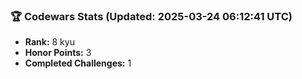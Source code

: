 ### 🏆 Codewars Stats (Updated: 2025-03-24 06:12:41 UTC)

- **Rank:** 8 kyu
- **Honor Points:** 3
- **Completed Challenges:** 1
